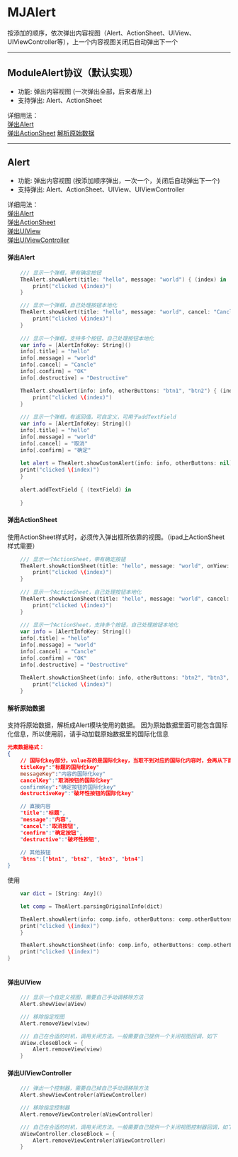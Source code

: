 # MJAlert

按添加的顺序，依次弹出内容视图（Alert、ActionSheet、UIView、UIViewController等），上一个内容视图关闭后自动弹出下一个


****
## ModuleAlert协议（默认实现）
* 功能: 弹出内容视图 (一次弹出全部，后来者居上)
* 支持弹出: Alert、ActionSheet

详细用法：  
[弹出Alert](#弹出Alert)    
[弹出ActionSheet](#弹出ActionSheet)
[解析原始数据](#解析原始数据)
****
## Alert
* 功能: 弹出内容视图 (按添加顺序弹出，一次一个，关闭后自动弹出下一个)
* 支持弹出: Alert、ActionSheet、UIView、UIViewController  

详细用法：  
[弹出Alert](#弹出Alert)    
[弹出ActionSheet](#弹出ActionSheet)    
[弹出UIView](#弹出UIView)    
[弹出UIViewController](#弹出UIViewController)  
  
  
#### 弹出Alert
```swift
	/// 显示一个弹框，带有确定按钮
    TheAlert.showAlert(title: "hello", message: "world") { (index) in
        print("clicked \(index)")
    }

    /// 显示一个弹框，自己处理按钮本地化
    TheAlert.showAlert(title: "hello", message: "world", cancel: "Cancle", confirm: "OK") { (index) in
        print("clicked \(index)")
    }
    
    /// 显示一个弹框，支持多个按钮，自己处理按钮本地化
    var info = [AlertInfoKey: String]()
    info[.title] = "hello"
    info[.message] = "world"
    info[.cancel] = "Cancle"
    info[.confirm] = "OK"
    info[.destructive] = "Destructive"

    TheAlert.showAlert(info: info, otherButtons: "btn1", "btn2") { (index) in
        print("clicked \(index)")
    }
    
    /// 显示一个弹框，有返回值，可自定义，可用于addTextField
    var info = [AlertInfoKey: String]()
    info[.title] = "hello"
    info[.message] = "world"
    info[.cancel] = "取消"
    info[.confirm] = "确定"
    
    let alert = TheAlert.showCustomAlert(info: info, otherButtons: nil) { (index) in
    print("clicked \(index)")
    }
    
    alert.addTextField { (textField) in
    
    }
```
  
  

#### 弹出ActionSheet
使用ActionSheet样式时，必须传入弹出框所依靠的视图。（ipad上ActionSheet样式需要）

```swift
    /// 显示一个ActionSheet，带有确定按钮
    TheAlert.showActionSheet(title: "hello", message: "world", onView: aSourceView) { (index) in
        print("clicked \(index)")
    }
    
    /// 显示一个ActionSheet，自己处理按钮本地化
    TheAlert.showActionSheet(title: "hello", message: "world", cancel: "Cancle", confirm: "OK", onView: aSourceView) { (index) in
        print("clicked \(index)")
    }
    
    /// 显示一个ActionSheet，支持多个按钮，自己处理按钮本地化
    var info = [AlertInfoKey: String]()
    info[.title] = "hello"
    info[.message] = "world"
    info[.cancel] = "Cancle"
    info[.confirm] = "OK"
    info[.destructive] = "Destructive"
    
    TheAlert.showActionSheet(info: info, otherButtons: "btn2", "btn3", "btn4", "btn5", onView: aSourceView) { (index) in
        print("clicked \(index)")
    }
```
  
#### 解析原始数据
支持将原始数据，解析成Alert模块使用的数据。
因为原始数据里面可能包含国际化信息，所以使用前，请手动加载原始数据里的国际化信息

```json
元素数据格式：
{
    // 国际化key部分，value存的是国际化key，当取不到对应的国际化内容时，会再从下面的“直接内容”中取
    titleKey":"标题的国际化key"
    messageKey":"内容的国际化key"
    cancelKey":"取消按钮的国际化key"
    confirmKey":"确定按钮的国际化key"
    destructiveKey":"破坏性按钮的国际化key"

    // 直接内容
    "title":"标题",
    "message":"内容",
    "cancel":"取消按钮",
    "confirm":"确定按钮",
    "destructive":"破坏性按钮",
    
    // 其他按钮
    "btns":["btn1", "btn2", "btn3", "btn4"]
}
```

使用
```swift
    var dict = [String: Any]()

    let comp = TheAlert.parsingOriginalInfo(dict)

    TheAlert.showAlert(info: comp.info, otherButtons: comp.otherButtons) { (index) in
    print("clicked \(index)")
    }

    TheAlert.showActionSheet(info: comp.info, otherButtons: comp.otherButtons, onView: self.line) { (index) in
    print("clicked \(index)")
}
    
```

#### 弹出UIView
```swift
    /// 显示一个自定义视图，需要自己手动调移除方法
    Alert.showView(aView)

    /// 移除指定视图
    Alert.removeView(view)

    /// 自己在合适的时机，调用关闭方法。一般需要自己提供一个关闭视图回调，如下
    aView.closeBlock = {
        Alert.removeView(view)
    }
```

  
  

#### 弹出UIViewController
```swift
    /// 弹出一个控制器，需要自己掉自己手动调移除方法
    Alert.showViewControler(aViewController)

    /// 移除指定控制器
    Alert.removeViewControler(aViewController)

    /// 自己在合适的时机，调用关闭方法。一般需要自己提供一个关闭视图控制器回调，如下
    aViewController.closeBlock = {
        Alert.removeViewControler(aViewController)
    }
```
